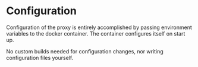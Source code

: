 # Configuration

Configuration of the proxy is entirely accomplished by passing environment variables
to the docker container. The container configures itself on start up.

No custom builds needed for configuration changes, nor writing configuration files yourself.